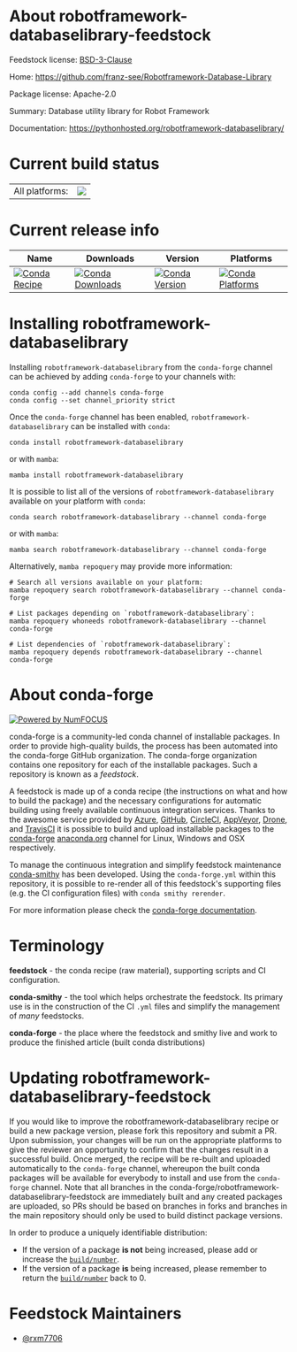 About robotframework-databaselibrary-feedstock
==============================================

Feedstock license: [BSD-3-Clause](https://github.com/conda-forge/robotframework-databaselibrary-feedstock/blob/main/LICENSE.txt)

Home: https://github.com/franz-see/Robotframework-Database-Library

Package license: Apache-2.0

Summary: Database utility library for Robot Framework

Documentation: https://pythonhosted.org/robotframework-databaselibrary/

Current build status
====================


<table><tr><td>All platforms:</td>
    <td>
      <a href="https://dev.azure.com/conda-forge/feedstock-builds/_build/latest?definitionId=17748&branchName=main">
        <img src="https://dev.azure.com/conda-forge/feedstock-builds/_apis/build/status/robotframework-databaselibrary-feedstock?branchName=main">
      </a>
    </td>
  </tr>
</table>

Current release info
====================

| Name | Downloads | Version | Platforms |
| --- | --- | --- | --- |
| [![Conda Recipe](https://img.shields.io/badge/recipe-robotframework--databaselibrary-green.svg)](https://anaconda.org/conda-forge/robotframework-databaselibrary) | [![Conda Downloads](https://img.shields.io/conda/dn/conda-forge/robotframework-databaselibrary.svg)](https://anaconda.org/conda-forge/robotframework-databaselibrary) | [![Conda Version](https://img.shields.io/conda/vn/conda-forge/robotframework-databaselibrary.svg)](https://anaconda.org/conda-forge/robotframework-databaselibrary) | [![Conda Platforms](https://img.shields.io/conda/pn/conda-forge/robotframework-databaselibrary.svg)](https://anaconda.org/conda-forge/robotframework-databaselibrary) |

Installing robotframework-databaselibrary
=========================================

Installing `robotframework-databaselibrary` from the `conda-forge` channel can be achieved by adding `conda-forge` to your channels with:

```
conda config --add channels conda-forge
conda config --set channel_priority strict
```

Once the `conda-forge` channel has been enabled, `robotframework-databaselibrary` can be installed with `conda`:

```
conda install robotframework-databaselibrary
```

or with `mamba`:

```
mamba install robotframework-databaselibrary
```

It is possible to list all of the versions of `robotframework-databaselibrary` available on your platform with `conda`:

```
conda search robotframework-databaselibrary --channel conda-forge
```

or with `mamba`:

```
mamba search robotframework-databaselibrary --channel conda-forge
```

Alternatively, `mamba repoquery` may provide more information:

```
# Search all versions available on your platform:
mamba repoquery search robotframework-databaselibrary --channel conda-forge

# List packages depending on `robotframework-databaselibrary`:
mamba repoquery whoneeds robotframework-databaselibrary --channel conda-forge

# List dependencies of `robotframework-databaselibrary`:
mamba repoquery depends robotframework-databaselibrary --channel conda-forge
```


About conda-forge
=================

[![Powered by
NumFOCUS](https://img.shields.io/badge/powered%20by-NumFOCUS-orange.svg?style=flat&colorA=E1523D&colorB=007D8A)](https://numfocus.org)

conda-forge is a community-led conda channel of installable packages.
In order to provide high-quality builds, the process has been automated into the
conda-forge GitHub organization. The conda-forge organization contains one repository
for each of the installable packages. Such a repository is known as a *feedstock*.

A feedstock is made up of a conda recipe (the instructions on what and how to build
the package) and the necessary configurations for automatic building using freely
available continuous integration services. Thanks to the awesome service provided by
[Azure](https://azure.microsoft.com/en-us/services/devops/), [GitHub](https://github.com/),
[CircleCI](https://circleci.com/), [AppVeyor](https://www.appveyor.com/),
[Drone](https://cloud.drone.io/welcome), and [TravisCI](https://travis-ci.com/)
it is possible to build and upload installable packages to the
[conda-forge](https://anaconda.org/conda-forge) [anaconda.org](https://anaconda.org/)
channel for Linux, Windows and OSX respectively.

To manage the continuous integration and simplify feedstock maintenance
[conda-smithy](https://github.com/conda-forge/conda-smithy) has been developed.
Using the ``conda-forge.yml`` within this repository, it is possible to re-render all of
this feedstock's supporting files (e.g. the CI configuration files) with ``conda smithy rerender``.

For more information please check the [conda-forge documentation](https://conda-forge.org/docs/).

Terminology
===========

**feedstock** - the conda recipe (raw material), supporting scripts and CI configuration.

**conda-smithy** - the tool which helps orchestrate the feedstock.
                   Its primary use is in the construction of the CI ``.yml`` files
                   and simplify the management of *many* feedstocks.

**conda-forge** - the place where the feedstock and smithy live and work to
                  produce the finished article (built conda distributions)


Updating robotframework-databaselibrary-feedstock
=================================================

If you would like to improve the robotframework-databaselibrary recipe or build a new
package version, please fork this repository and submit a PR. Upon submission,
your changes will be run on the appropriate platforms to give the reviewer an
opportunity to confirm that the changes result in a successful build. Once
merged, the recipe will be re-built and uploaded automatically to the
`conda-forge` channel, whereupon the built conda packages will be available for
everybody to install and use from the `conda-forge` channel.
Note that all branches in the conda-forge/robotframework-databaselibrary-feedstock are
immediately built and any created packages are uploaded, so PRs should be based
on branches in forks and branches in the main repository should only be used to
build distinct package versions.

In order to produce a uniquely identifiable distribution:
 * If the version of a package **is not** being increased, please add or increase
   the [``build/number``](https://docs.conda.io/projects/conda-build/en/latest/resources/define-metadata.html#build-number-and-string).
 * If the version of a package **is** being increased, please remember to return
   the [``build/number``](https://docs.conda.io/projects/conda-build/en/latest/resources/define-metadata.html#build-number-and-string)
   back to 0.

Feedstock Maintainers
=====================

* [@rxm7706](https://github.com/rxm7706/)

